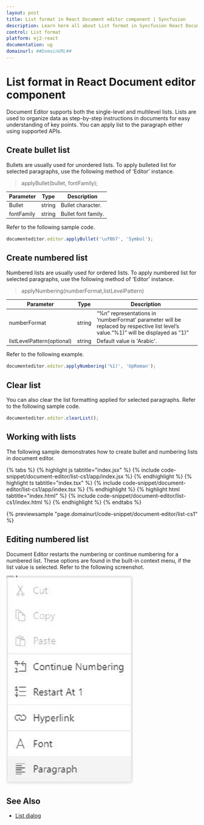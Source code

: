 ```yaml
---
layout: post
title: List format in React Document editor component | Syncfusion
description: Learn here all about List format in Syncfusion React Document editor component of Syncfusion Essential JS 2 and more.
control: List format 
platform: ej2-react
documentation: ug
domainurl: ##DomainURL##
---
```


# List format in React Document editor component

Document Editor supports both the single-level and multilevel lists. Lists are used to organize data as step-by-step instructions in documents for easy understanding of key points. You can apply list to the paragraph either using supported APIs.

## Create bullet list

Bullets are usually used for unordered lists. To apply bulleted list for selected paragraphs, use the following method of ‘Editor’ instance.

> applyBullet(bullet, fontFamily);

|Parameter|Type|Description|
|---------|----|-----------|
|Bullet|string|Bullet character.|
|fontFamily|string|Bullet font family.|

Refer to the following sample code.

```ts
documenteditor.editor.applyBullet('\uf0b7', 'Symbol');
```

## Create numbered list

Numbered lists are usually used for ordered lists. To apply numbered list for selected paragraphs, use the following method of ‘Editor’ instance.

> applyNumbering(numberFormat,listLevelPattern)

|Parameter|Type|Description|
|---------|----|-----------|
|numberFormat|string|“%n” representations in ‘numberFormat’ parameter will be replaced by respective list level’s value.“%1)” will be displayed as “1)”|
|listLevelPattern(optional)|string|Default value is 'Arabic'.|

Refer to the following example.

```ts
documenteditor.editor.applyNumbering('%1)', 'UpRoman');
```

## Clear list

You can also clear the list formatting applied for selected paragraphs. Refer to the following sample code.

```ts
documenteditor.editor.clearList();
```

## Working with lists

The following sample demonstrates how to create bullet and numbering lists in document editor.

{% tabs %}
{% highlight js tabtitle="index.jsx" %}
{% include code-snippet/document-editor/list-cs1/app/index.jsx %}
{% endhighlight %}
{% highlight ts tabtitle="index.tsx" %}
{% include code-snippet/document-editor/list-cs1/app/index.tsx %}
{% endhighlight %}
{% highlight html tabtitle="index.html" %}
{% include code-snippet/document-editor/list-cs1/index.html %}
{% endhighlight %}
{% endtabs %}
        
{% previewsample "page.domainurl/code-snippet/document-editor/list-cs1" %}

## Editing numbered list

Document Editor restarts the numbering or continue numbering for a numbered list. These options are found in the built-in context menu, if the list value is selected. Refer to the following screenshot.

![Image](images/list.png)

## See Also

* [List dialog](../document-editor/dialog#list-dialog)
